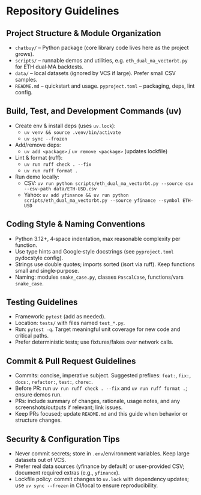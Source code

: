 # Repository Guidelines

## Project Structure & Module Organization
- `chatbuy/` – Python package (core library code lives here as the project grows).
- `scripts/` – runnable demos and utilities, e.g. `eth_dual_ma_vectorbt.py` for ETH dual‑MA backtests.
- `data/` – local datasets (ignored by VCS if large). Prefer small CSV samples.
- `README.md` – quickstart and usage. `pyproject.toml` – packaging, deps, lint config.

## Build, Test, and Development Commands (uv)
- Create env & install deps (uses `uv.lock`):
  - `uv venv && source .venv/bin/activate`
  - `uv sync --frozen`
- Add/remove deps:
  - `uv add <package>` / `uv remove <package>` (updates lockfile)
- Lint & format (ruff):
  - `uv run ruff check . --fix`
  - `uv run ruff format .`
- Run demo locally:
  - CSV: `uv run python scripts/eth_dual_ma_vectorbt.py --source csv --csv-path data/ETH-USD.csv`
  - Yahoo: `uv add yfinance && uv run python scripts/eth_dual_ma_vectorbt.py --source yfinance --symbol ETH-USD`

## Coding Style & Naming Conventions
- Python 3.12+, 4‑space indentation, max reasonable complexity per function.
- Use type hints and Google‑style docstrings (see `pyproject.toml` pydocstyle config).
- Strings use double quotes; imports sorted (isort via ruff). Keep functions small and single‑purpose.
- Naming: modules `snake_case.py`, classes `PascalCase`, functions/vars `snake_case`.

## Testing Guidelines
- Framework: `pytest` (add as needed).
- Location: `tests/` with files named `test_*.py`.
- Run: `pytest -q`. Target meaningful unit coverage for new code and critical paths.
- Prefer deterministic tests; use fixtures/fakes over network calls.

## Commit & Pull Request Guidelines
- Commits: concise, imperative subject. Suggested prefixes: `feat:`, `fix:`, `docs:`, `refactor:`, `test:`, `chore:`.
- Before PR: run `uv run ruff check . --fix` and `uv run ruff format .`; ensure demos run.
- PRs: include summary of changes, rationale, usage notes, and any screenshots/outputs if relevant; link issues.
- Keep PRs focused; update `README.md` and this guide when behavior or structure changes.

## Security & Configuration Tips
- Never commit secrets; store in `.env`/environment variables. Keep large datasets out of VCS.
- Prefer real data sources (yfinance by default) or user-provided CSV; document required extras (e.g., `yfinance`).
 - Lockfile policy: commit changes to `uv.lock` with dependency updates; use `uv sync --frozen` in CI/local to ensure reproducibility.
